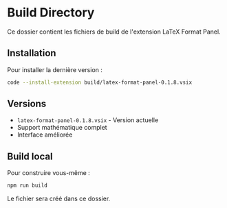 # Build Directory

Ce dossier contient les fichiers de build de l'extension LaTeX Format Panel.

## Installation

Pour installer la dernière version :

```bash
code --install-extension build/latex-format-panel-0.1.8.vsix
```

## Versions

- `latex-format-panel-0.1.8.vsix` - Version actuelle
- Support mathématique complet
- Interface améliorée

## Build local

Pour construire vous-même :

```bash
npm run build
```

Le fichier sera créé dans ce dossier.